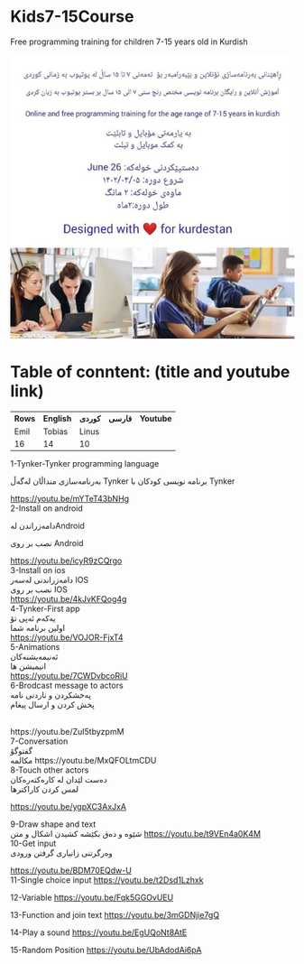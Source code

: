 # Kids7-15Course
Free programming training for children 7-15 years old in Kurdish </br>

![Screenshot](509110bf-1e38-4955-b8b2-3b1440404ad1.jpg)
# Table of conntent: (title and youtube link)</br>


<table>
  <tr>
    <th>Rows</th>
    <th>English</th>
    <th>کوردی</th>
     <th>فارسی</th>
 <th>Youtube</th>
  </tr>
  <tr>
    <td>Emil</td>
    <td>Tobias</td>
    <td>Linus</td>
  </tr>
  <tr>
    <td>16</td>
    <td>14</td>
    <td>10</td>
  </tr>
</table>

1-Tynker-Tynker programming language 

بەرنامەسازی منداڵان لەگەڵ Tynker 
برنامه نویسی کودکان با Tynker

https://youtu.be/mYTeT43bNHg
<br/>
2-Install on android


دامەزراندن لەAndroid 

نصب بر روی Android

https://youtu.be/icyR9zCQrgo
<br/>
3-Install on ios
</br>
دامەزراندنی لەسەر IOS 
</br>
نصب بر روی IOS
</br>
https://youtu.be/4kJvKFQog4g
<br/>
4-Tynker-First app
</br>
یەکەم ئەپی تۆ 
</br>
اولین برنامه شما
</br>
https://youtu.be/VOJOR-FjxT4
<br/>
5-Animations
</br>
ئەنیمەیشنەکان 
</br>
انیمیشن ها 
</br>
https://youtu.be/7CWDvbcoRiU
<br/>
6-Brodcast message to actors
</br>
پەخشکردن و ناردنی نامە 
</br>
پخش کردن و ارسال پیغام

</br>
https://youtu.be/ZuI5tbyzpmM
<br/>
7-Conversation
</br>
گفتوگۆ 
</br>
مکالمه
https://youtu.be/MxQFOLtmCDU
<br/>
8-Touch other actors
</br>
دەست لێدان لە کارەکتەرەکان 
</br>
لمس کردن کاراکترها 

https://youtu.be/ygpXC3AxJxA

9-Draw shape and text
</br>
شێوە و دەق بکێشە 
کشیدن اشکال و متن
https://youtu.be/t9VEn4a0K4M
<br/>
10-Get input
</br>
وەرگرتنی زانیاری 
گرفتن ورودی 
 

https://youtu.be/BDM70EQdw-U
<br/>
11-Single choice input
https://youtu.be/t2Dsd1Lzhxk

12-Variable
https://youtu.be/Fqk5GGOvUEU

13-Function and join text
https://youtu.be/3mGDNjie7gQ


14-Play a sound
https://youtu.be/EgUQoNt8AtE

15-Random Position
https://youtu.be/UbAdodAi6pA


